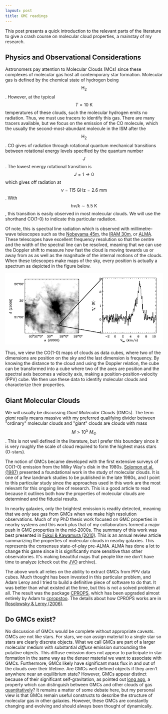 ```yaml
---
layout: post
title: GMC readings
---
```


This post presents a quick introduction to the relevant parts of the literature to give a crash course on molecular cloud properties, a mainstay of my research.


## Physics and Observational Considerations

Astronomers pay attention to Molecular Clouds (MCs) since these complexes of molecular gas host all contemporary star formation.  Molecular gas is defined by the chemical state of hydrogen being $$\mathrm{H}_2$$.  However, at the typical $$T=10~\mathrm{ K}$$ temperatures of these clouds, such the molecular hydrogen emits no radiation.  Thus, we must use tracers to identify this gas.  There are many tracers available, but we focus on the emission of the CO molecule, which the usually the second-most-abundant molecule in the ISM after the $$\mathrm{H}_2$$.  CO gives of radiation through rotational quantum mechanical transitions between rotational energy levels specified by the quantum number $$J$$.  The lowest energy rotational transition is $$J=1\to 0$$ which gives off radiation at $$\nu = 115~\mathrm{ GHz} = 2.6~\mathrm{ mm}$$.  With $$h\nu / k \sim 5.5~\mathrm{ K}$$, this transition is easily observed in most molecular clouds.   We will use the shorthand CO(1-0) to indicate this particular radiation.  

Of note, this is spectral line radiation which is observed with millimetre-wave telescopes such as the [Nobeyama 45m](www.nro.nao.ac.jp/~nro45mrt/index-e.html), the [IRAM 30m](http://www.iram-institute.org/EN/30-meter-telescope.php), or [ALMA](http://almaobservatory.org).  These telescopes have excellent frequency resolution so that the centre and the width of the spectral line can be resolved, meaning that we can use the Doppler shift to measure how fast the cloud is moving towards us or away from as as well as the magnitude of the internal motions of the clouds.  When these telescopes make maps of the sky, every position is actually a spectrum as depicted in the figure below.

![Spectral Cubes](/images/SpecCube.png)

Thus, we view the CO(1-0) maps of clouds as data cubes, where two of the dimensions are position on the sky and the last dimension is frequency.  By knowing the distance to the cloud and using the Doppler relation, the cube can be transformed into a cube where two of the axes are position and the spectral axis becomes a velocity axis, making a position-position-velocity (PPV) cube.  We then use these data to identify molecular clouds and characterize their properties.

## Giant Molecular Clouds

We will usually be discussing _Giant Molecular Clouds_ (GMCs).  The term _giant_ really means massive with my preferred qualifying divider between "ordinary" molecular clouds and "giant" clouds are clouds with mass $$M>10^5\ M_{\odot}$$.  This is not well defined in the literature, but I prefer this boundary since it is very roughly the scale of cloud required to form the highest mass stars (O-stars).

The notion of GMCs became developed with the first extensive surveys of CO(1-0) emission from the Milky Way's disk in the 1980s.  [Solomon et al. (1987)](http://adsabs.harvard.edu/abs/1987ApJ...319..730S) presented a foundational work in the study of molecular clouds.  It is one of a few landmark studies to be published in the late 1980s, and I point to this particular study since the approaches used in this work are the most relevant for this ongoing line of research.  This is a good article to read because it outlines both how the properties of molecular clouds are determined and the fiducial results.  

In nearby galaxies, only the brightest emission is readily detected, meaning that we _only_ see gas from GMCs when we make high resolution observations.  Much of my PhD thesis work focused on GMC properties in nearby systems and this work plus that of my collaborators formed a major push in GMC properties in the mid-2000s.  The summary of this work was best presented in [Fukui & Kawamura (2010)](http://adsabs.harvard.edu/abs/2010ARA%26A..48..547F).  This is an annual review article summarizing the properties of molecular clouds in nearby galaxies.  This represents the consensus state-of-play pre-ALMA.  ALMA has done a lot to change this game since it is significantly more sensitive than other observatories.  It's making beautiful maps that people like me don't have time to analyze (check out the [JVO](http://jvo.nao.ac.jp/portal/alma/archive.do) archive).  

The above work all relies on the ability to extract GMCs from PPV data cubes.  Much thought has been invested in this particular problem, and Adam Leroy and I tried to build a definitive piece of software to do that.  It was better than what existed at the time, but this is not a solved problem at all.  The result was the package [CPROPS](https://github.com/low-sky/cprops/), which has been upgraded almost entirely by Adam to [cpropstoo](https://github.com/low-sky/cprops/).  The details about how CPROPS works are in [Rosolowsky & Leroy (2006)](http://adsabs.harvard.edu/abs/2006PASP..118..590R).  

## Do GMCs exist?

No discussion of GMCs would be complete without appropriate caveats.  GMCs are not like stars.  For stars, we can assign material to a single star so stars are clearly discrete objects.  What we call GMCs are part of a larger molecular medium with substantial _diffuse_ emission surrounding the putative objects.  This diffuse emission does not appear to participate in star formation in the same way as the denser material we want to associate with GMCs.  Furthermore, GMCs likely have significant mass flux in and out of the clouds over their lifetime.  Are GMCs well defined objects if they aren't anywhere near an equilibrium state?  However, GMCs appear distinct because of their significant self-gravitation, as pointed out [long ago](http://adsabs.harvard.edu/abs/1993prpl.conf..125B), a property which can distinguish between GMCs and other clouds of gas [quantitatively](http://adsabs.harvard.edu/abs/2008ApJ...679.1338R)?  It remains a matter of some debate here, but my personal view is that GMCs remain useful constructs to describe the structure of molecular gas in other galaxies.  However, these GMCs are constantly changing and evolving and should always been thought of dynamically.

